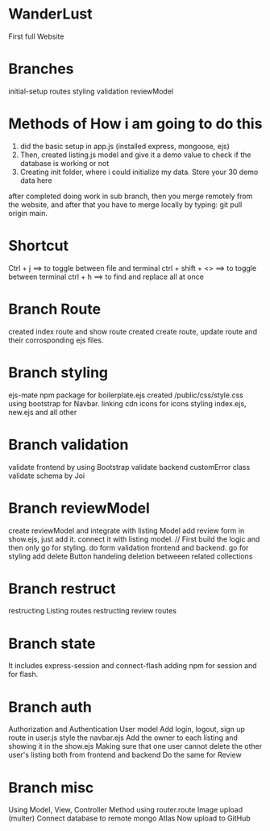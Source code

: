 # WanderLust
First full Website

# Branches

initial-setup
routes
styling
validation
reviewModel

# Methods of How i am going to do this

1. did the basic setup in app.js (installed express, mongoose, ejs)
2. Then, created listing.js model and give it a demo value to check if the database is working or not
3. Creating init folder, where i could initialize my data. Store your 30 demo data here

after completed doing work in sub branch, then you merge remotely from the website, and after that you have to merge locally by typing: git pull origin main.
# Shortcut
Ctrl + j ==> to toggle between file and terminal
ctrl + shift + <> ==> to toggle between terminal
ctrl + h ==> to find and replace all at once


# Branch Route
created index route and show route
created create route, update route and their corrosponding ejs files.

# Branch styling
ejs-mate npm package for boilerplate.ejs
created /public/css/style.css
using bootstrap for Navbar.
linking cdn icons for icons
styling index.ejs, new.ejs and all other

# Branch validation
validate frontend by using Bootstrap
validate backend 
customError class
validate schema by Joi

# Branch reviewModel
create reviewModel and integrate with listing Model
add review form in show.ejs, just add it. connect it with listing model.
// First build the logic and then only go for styling.
do form validation frontend and backend.
go for styling
add delete Button
handeling deletion betweeen related collections

# Branch restruct
restructing Listing routes
restructing review routes

# Branch state 
It includes express-session and connect-flash
adding npm for session and for flash.

# Branch auth
Authorization and Authentication
User model
Add login, logout, sign up route in user.js
style the navbar.ejs
Add the owner to each listing and showing it in the show.ejs
Making sure that one user cannot delete the other user's listing both from frontend and backend
Do the same for Review

# Branch misc
Using Model, View, Controller Method
using router.route
Image upload (multer)
Connect database to remote mongo Atlas
Now upload to GitHub